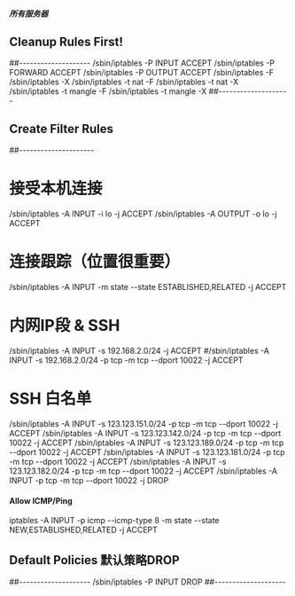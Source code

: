 ##### 所有服务器

## Cleanup Rules First!
##--------------------
/sbin/iptables  -P INPUT ACCEPT
/sbin/iptables  -P FORWARD ACCEPT
/sbin/iptables  -P OUTPUT ACCEPT
/sbin/iptables  -F
/sbin/iptables  -X
/sbin/iptables  -t nat -F
/sbin/iptables  -t nat -X
/sbin/iptables  -t mangle -F
/sbin/iptables  -t mangle -X
##--------------------

## Create Filter Rules
##---------------------

# 接受本机连接
/sbin/iptables  -A INPUT -i lo -j ACCEPT
/sbin/iptables  -A OUTPUT -o lo -j ACCEPT

# 连接跟踪（位置很重要）
/sbin/iptables -A INPUT -m state --state ESTABLISHED,RELATED -j ACCEPT

# 内网IP段 & SSH
/sbin/iptables  -A INPUT -s 192.168.2.0/24 -j ACCEPT
#/sbin/iptables -A INPUT -s 192.168.2.0/24 -p tcp -m tcp --dport 10022 -j ACCEPT

# SSH 白名单
/sbin/iptables  -A INPUT -s 123.123.151.0/24 -p tcp -m tcp --dport 10022 -j ACCEPT
/sbin/iptables  -A INPUT -s 123.123.142.0/24 -p tcp -m tcp --dport 10022 -j ACCEPT
/sbin/iptables  -A INPUT -s 123.123.189.0/24 -p tcp -m tcp --dport 10022 -j ACCEPT
/sbin/iptables  -A INPUT -s 123.123.181.0/24 -p tcp -m tcp --dport 10022 -j ACCEPT
/sbin/iptables  -A INPUT -s 123.123.182.0/24 -p tcp -m tcp --dport 10022 -j ACCEPT
/sbin/iptables  -A INPUT -p tcp -m tcp --dport 10022 -j DROP

#### Allow ICMP/Ping
iptables -A INPUT -p icmp --icmp-type 8 -m state --state NEW,ESTABLISHED,RELATED -j ACCEPT

## Default Policies 默认策略DROP
##--------------------
/sbin/iptables  -P INPUT DROP
##--------------------


